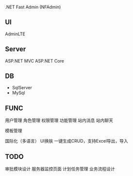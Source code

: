 .NET Fast Admin (NFAdmin)

## UI
AdminLTE

## Server
ASP.NET MVC
ASP.NET Core

## DB
- SqlServer
- MySql

## FUNC
用户管理
角色管理
权限管理
功能管理
站内消息
站内聊天

模板管理

国际化（多语言）
UI换肤
一键生成CRUD，支持Excel导出，导入

## TODO
审批模块设计
服务器监控页面
计划任务管理
业务流程设计
